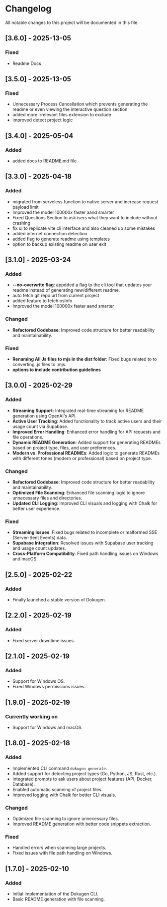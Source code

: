 # Changelog

All notable changes to this project will be documented in this file.

## [3.6.0] - 2025-13-05
### Fixed
- Readme Docs

## [3.5.0] - 2025-13-05
### Fixed
- Unnecessary Process Cancellation which prevents generating the readme or even viewing the interactive question section
- added more irrelevant files extension to exclude 
- improved detect project logic

## [3.4.0] - 2025-05-04
### Added
- added docs to README.md file

## [3.3.0] - 2025-04-18
### Added
- migrated from serveless function to native server and increase request payload limit 
- Improved the model 100000x faster aand smarter
- Fixed Questions Section to ask isers what they want to include without crashing 
- fix ui to replicate vite cli interface and also cleaned up some mistakes 
- added internet connection detection 
- added flag to generate readme using templates
- option to backup existing readme on user exit
## [3.1.0] - 2025-03-24
### Added
- **--no-overwrite flag**: appdded a flag to the cli tool that updates your readme instead of generating new/different readme.
- auto fetch git repo url from current project
- added feature to fetch osInfo
- Improved the model 100000x faster aand smarter

### Changed
- **Refactored Codebase**: Improved code structure for better readability and maintainability.

### Fixed
- **Renaming All Js files to mjs in the dist folder**: Fixed bugs related to to converting .js files to .mjs.
- **options to include contribution guidelines**
## [3.0.0] - 2025-02-29
### Added
- **Streaming Support**: Integrated real-time streaming for README generation using OpenAI's API.
- **Active User Tracking**: Added functionality to track active users and their usage count via Supabase.
- **Improved Error Handling**: Enhanced error handling for API requests and file operations.
- **Dynamic README Generation**: Added support for generating READMEs based on project type, files, and user preferences.
- **Modern vs. Professional READMEs**: Added logic to generate READMEs with different tones (modern or professional) based on project type.

### Changed
- **Refactored Codebase**: Improved code structure for better readability and maintainability.
- **Optimized File Scanning**: Enhanced file scanning logic to ignore unnecessary files and directories.
- **Updated CLI Logging**: Improved CLI visuals and logging with Chalk for better user experience.

### Fixed
- **Streaming Issues**: Fixed bugs related to incomplete or malformed SSE (Server-Sent Events) data.
- **Supabase Integration**: Resolved issues with Supabase user tracking and usage count updates.
- **Cross-Platform Compatibility**: Fixed path handling issues on Windows and macOS.

## [2.5.0] - 2025-02-22
### Added
- Finally launched a stable version of Dokugen.

## [2.2.0] - 2025-02-19
### Added
- Fixed server downtime issues.

## [2.1.0] - 2025-02-19
### Added
- Support for Windows OS.
- Fixed Windows permissions issues.

## [1.9.0] - 2025-02-19
### Currently working on
- Support for Windows and macOS.

## [1.8.0] - 2025-02-18
### Added
- Implemented CLI command `dokugen generate`.
- Added support for detecting project types (Go, Python, JS, Rust, etc.).
- Integrated prompts to ask users about project features (API, Docker, Database).
- Enabled automatic scanning of project files.
- Improved logging with Chalk for better CLI visuals.

### Changed
- Optimized file scanning to ignore unnecessary files.
- Improved README generation with better code snippets extraction.

### Fixed
- Handled errors when scanning large projects.
- Fixed issues with file path handling on Windows.

## [1.7.0] - 2025-02-10
### Added
- Initial implementation of the Dokugen CLI.
- Basic README generation with file scanning.